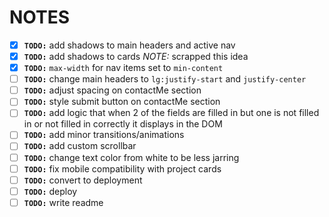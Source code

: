 # NOTES

- [x] **`TODO:`** add shadows to main headers and active nav
- [x] **`TODO:`** add shadows to cards *NOTE:* scrapped this idea
- [x] **`TODO:`** `max-width` for nav items set to `min-content`
- [ ] **`TODO:`** change main headers to `lg:justify-start` and `justify-center`
- [ ] **`TODO:`** adjust spacing on contactMe section
- [ ] **`TODO:`** style submit button on contactMe section
- [ ] **`TODO:`** add logic that when 2 of the fields are filled in but one is not filled in or not filled in correctly it displays in the DOM
- [ ] **`TODO:`** add minor transitions/animations
- [ ] **`TODO:`** add custom scrollbar
- [ ] **`TODO:`** change text color from white to be less jarring
- [ ] **`TODO:`** fix mobile compatibility with project cards
- [ ] **`TODO:`** convert to deployment
- [ ] **`TODO:`** deploy
- [ ] **`TODO:`** write readme